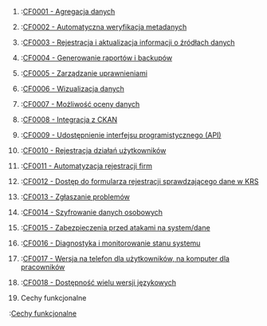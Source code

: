 1. :[CF0001 - Agregacja danych](cechy.funkcjonalne/CF0001.md)

2. :[CF0002 - Automatyczna weryfikacja metadanych](cechy.funkcjonalne/CF0002.md)

3. :[CF0003 - Rejestracja i aktualizacja informacji o źródłach danych](cechy.funkcjonalne/CF0003.md)

4. :[CF0004 - Generowanie raportów i backupów](cechy.funkcjonalne/CF0004.md)

5. :[CF0005 - Zarządzanie uprawnieniami](cechy.funkcjonalne/CF0005.md)

6. :[CF0006 - Wizualizacja danych](cechy.funkcjonalne/CF0006.md)

7. :[CF0007 - Możliwość oceny danych](cechy.funkcjonalne/CF0007.md)

8. :[CF0008 - Integracja z CKAN](cechy.funkcjonalne/CF0008.md)

9. :[CF0009 - Udostępnienie interfejsu programistycznego (API)](cechy.funkcjonalne/CF0009.md)

10. :[CF0010 - Rejestracja działań użytkowników](cechy.funkcjonalne/CF0010.md)

11. :[CF0011 - Automatyzacja rejestracji firm](cechy.funkcjonalne/CF0011.md)

12. :[CF0012 - Dostęp do formularza rejestracji sprawdzającego dane w KRS](cechy.funkcjonalne/CF0012.md)

13. :[CF0013 - Zgłaszanie problemów](cechy.funkcjonalne/CF0013.md)

14. :[CF0014 - Szyfrowanie danych osobowych](cechy.funkcjonalne/CF0014.md)

15. :[CF0015 - Zabezpieczenia przed atakami na system/dane](cechy.funkcjonalne/CF0015.md)

16. :[CF0016 - Diagnostyka i monitorowanie stanu systemu](cechy.funkcjonalne/CF0016.md)

17. :[CF0017 - Wersja na telefon dla użytkowników, na komputer dla pracowników](cechy.funkcjonalne/CF0017.md)

18. :[CF0018 - Dostępność wielu wersji językowych](cechy.funkcjonalne/CF0018.md)

19. Cechy funkcjonalne

:[Cechy funkcjonalne](cechy.funkcjonalne.puml)
